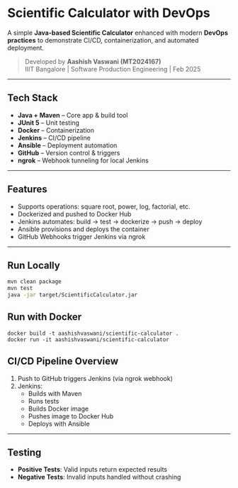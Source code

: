 # Scientific Calculator with DevOps

A simple **Java-based Scientific Calculator** enhanced with modern **DevOps practices** to demonstrate CI/CD, containerization, and automated deployment.

>  Developed by **Aashish Vaswani (MT2024167)**  
>  IIIT Bangalore | Software Production Engineering | Feb 2025

---

## Tech Stack

- **Java + Maven** – Core app & build tool  
- **JUnit 5** – Unit testing  
- **Docker** – Containerization  
- **Jenkins** – CI/CD pipeline  
- **Ansible** – Deployment automation  
- **GitHub** – Version control & triggers  
- **ngrok** – Webhook tunneling for local Jenkins  

---

## Features

- Supports operations: square root, power, log, factorial, etc.
- Dockerized and pushed to Docker Hub
- Jenkins automates: build → test → dockerize → push → deploy
- Ansible provisions and deploys the container
- GitHub Webhooks trigger Jenkins via ngrok

---

## Run Locally

```bash
mvn clean package
mvn test
java -jar target/ScientificCalculator.jar
```

## Run with Docker

```
docker build -t aashishvaswani/scientific-calculator .
docker run -it aashishvaswani/scientific-calculator
```

## CI/CD Pipeline Overview

1. Push to GitHub triggers Jenkins (via ngrok webhook)
2. Jenkins:
   - Builds with Maven
   - Runs tests
   - Builds Docker image
   - Pushes image to Docker Hub
   - Deploys with Ansible

---

## Testing

- **Positive Tests**: Valid inputs return expected results
- **Negative Tests**: Invalid inputs handled without crashing

